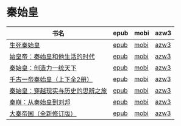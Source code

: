 # 秦始皇

| 书名 | epub | mobi | azw3 |
| --- | --- | --- | --- |
| [生死秦始皇](http://ct.dalanmei.com/f/31084289-572054114-437a25) | [epub](http://ct.dalanmei.com/f/31084289-572054114-437a25) | [mobi](http://ct.dalanmei.com/f/31084289-571731993-d3e543) | [azw3](http://ct.dalanmei.com/f/31084289-572084380-12294b) |
| [始皇帝：秦始皇和他生活的时代](http://ct.dalanmei.com/f/31084289-572113516-0dd172) | [epub](http://ct.dalanmei.com/f/31084289-572113516-0dd172) | [mobi](http://ct.dalanmei.com/f/31084289-571718886-da26fc) | [azw3](http://ct.dalanmei.com/f/31084289-572120547-1bacf9) |
| [秦始皇：创造力一统天下](http://ct.dalanmei.com/f/31084289-571737615-92acdb) | [epub](http://ct.dalanmei.com/f/31084289-571737615-92acdb) | [mobi](http://ct.dalanmei.com/f/31084289-571603710-d1c1dd) | [azw3](http://ct.dalanmei.com/f/31084289-571916687-e3fb9d) |
| [千古一帝秦始皇（上下全2册）](http://ct.dalanmei.com/f/31084289-571772668-182838) | [epub](http://ct.dalanmei.com/f/31084289-571772668-182838) | [mobi](http://ct.dalanmei.com/f/31084289-571599152-22afb0) | [azw3](http://ct.dalanmei.com/f/31084289-571917994-721761) |
| [秦始皇：穿越现实与历史的思辨之旅](http://ct.dalanmei.com/f/31084289-571782137-ca51fb) | [epub](http://ct.dalanmei.com/f/31084289-571782137-ca51fb) | [mobi](http://ct.dalanmei.com/f/31084289-571423374-8a8136) | [azw3](http://ct.dalanmei.com/f/31084289-571883324-c9f1c9) |
| [秦崩：从秦始皇到刘邦](http://ct.dalanmei.com/f/31084289-571791598-d58484) | [epub](http://ct.dalanmei.com/f/31084289-571791598-d58484) | [mobi](http://ct.dalanmei.com/f/31084289-571458497-8a90c3) | [azw3](http://ct.dalanmei.com/f/31084289-571900864-b8ed72) |
| [大秦帝国（全新修订版）](http://ct.dalanmei.com/f/31084289-571792002-db80b3) | [epub](http://ct.dalanmei.com/f/31084289-571792002-db80b3) | [mobi](http://ct.dalanmei.com/f/31084289-571458731-69ea5c) | [azw3](http://ct.dalanmei.com/f/31084289-571902576-8e0729) |
